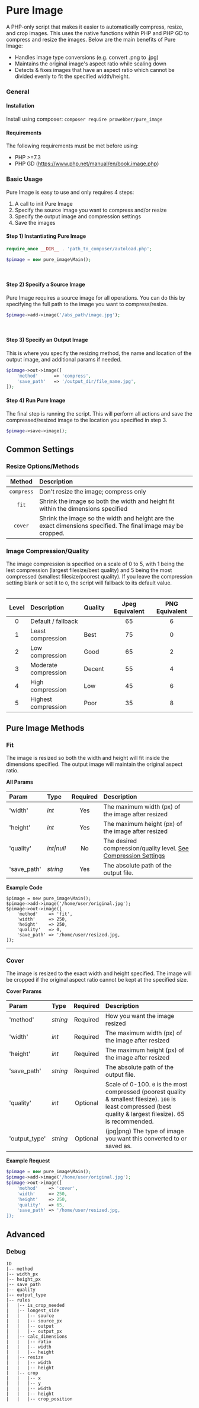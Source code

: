# Pure Image

A PHP-only script that makes it easier to automatically compress, resize, and crop images.  This uses the
native functions within PHP and PHP GD to compress and resize the images.  Below are the main benefits
of Pure Image:

* Handles image type conversions (e.g. convert .png to .jpg)
* Maintains the original image's aspect ratio while scaling down
* Detects & fixes images that have an aspect ratio which cannot be divided evenly to fit the specified width/height.

### General

#### Installation
Install using composer: `composer require prowebber/pure_image`

#### Requirements
The following requirements must be met before using:

* PHP >=7.3
* PHP GD (https://www.php.net/manual/en/book.image.php)

### Basic Usage
Pure Image is easy to use and only requires 4 steps:
1. A call to init Pure Image
2. Specify the source image you want to compress and/or resize
3. Specify the output image and compression settings
4. Save the images


#### Step 1) Instantiating Pure Image
```php
require_once __DIR__ . 'path_to_composer/autoload.php';

$pimage = new pure_image\Main();
```
&nbsp;

#### Step 2) Specify a Source Image
Pure Image requires a source image for all operations.  You can do this by specifying the full
path to the image you want to compress/resize.

```php
$pimage->add->image('/abs_path/image.jpg');
```
&nbsp;

#### Step 3) Specify an Output Image
This is where you specify the resizing method, the name and location of the output image, and additional
params if needed.
```php
$pimage->out->image([
	'method'      => 'compress',
	'save_path'   => '/output_dir/file_name.jpg',
]);
```

#### Step 4) Run Pure Image
The final step is running the script.  This will perform all actions and save the compressed/resized
image to the location you specified in step 3.

```php
$pimage->save->image();
```


## Common Settings

### Resize Options/Methods

|   Method   | Description                                                                                                  |
|:----------:|:-------------------------------------------------------------------------------------------------------------|
| `compress` | Don't resize the image; compress only                                                                        |
|   `fit`    | Shrink the image so both the width and height fit within the dimensions specified                            |
|  `cover`   | Shrink the image so the width and height are the exact dimensions specified. The final image may be cropped. |


### Image Compression/Quality
The image compression is specified on a scale of 0 to 5, with 1 being the lest compression (largest filesize/best quality)
and 5 being the most compressed (smallest filesize/poorest quality). If you leave the compression
setting blank or set it to `0`, the script will fallback to its default value. \
&nbsp;


| Level | Description          | Quality | Jpeg Equivalent | PNG Equivalent |
|:-----:|:---------------------|:--------|:---------------:|:--------------:|
|   0   | Default / fallback   |         |       65        |       6        |
|   1   | Least compression    | Best    |       75        |       0        |
|   2   | Low  compression     | Good    |       65        |       2        |
|   3   | Moderate compression | Decent  |       55        |       4        |
|   4   | High compression     | Low     |       45        |       6        |
|   5   | Highest compression  | Poor    |       35        |       8        |



## Pure Image Methods

### Fit
The image is resized so both the width and height will fit inside the dimensions specified.  The output image will maintain
the original aspect ratio.

**All Params**

| Param       | Type        | Required | Description                                                                                  |
|:------------|:------------|:--------:|:---------------------------------------------------------------------------------------------|
| 'width'     | _int_       |   Yes    | The maximum width (px) of the image after resized                                            |
| 'height'    | _int_       |   Yes    | The maximum height (px) of the image after resized                                           |
| 'quality'   | _int\|null_ |    No    | The desired compression/quality level. [See Compression Settings](#image-compressionquality) |
| 'save_path' | _string_    |   Yes    | The absolute path of the output file.                                                        |

**Example Code**
```
$pimage = new pure_image\Main();
$pimage->add->image('/home/user/original.jpg');
$pimage->out->image([
	'method'    => 'fit',
	'width'     => 250,
	'height'    => 250,
	'quality'   => 0,
	'save_path' => '/home/user/resized.jpg,
]);
```
---

### Cover
The image is resized to the exact width and height specified.  The image will be cropped if the
original aspect ratio cannot be kept at the specified size.

**Cover Params**

| Param         | Type     | Required | Description                                                                                                                                                         |
|:--------------|:---------|:--------:|:--------------------------------------------------------------------------------------------------------------------------------------------------------------------|
| 'method'      | _string_ | Required | How you want the image resized                                                                                                                                      |
| 'width'       | _int_    | Required | The maximum width (px) of the image after resized                                                                                                                   |
| 'height'      | _int_    | Required | The maximum height (px) of the image after resized                                                                                                                  |
| 'save_path'   | _string_ | Required | The absolute path of the output file.                                                                                                                               |
| 'quality'     | _int_    | Optional | Scale of 0-100. `0` is the most compressed (poorest quality & smallest filesize).  `100` is least compressed (best quality & largest filesize).  65 is recommended. |
| 'output_type' | _string_ | Optional | (jpg\|png) The type of image you want this converted to or saved as.                                                                                                |

**Example Request**
```php
$pimage = new pure_image\Main();
$pimage->add->image('/home/user/original.jpg');
$pimage->out->image([
	'method'    => 'cover',
	'width'     => 250,
	'height'    => 250,
	'quality'   => 65,
	'save_path' => '/home/user/resized.jpg,
]);
```

## Advanced

### Debug

```
ID
|-- method
|-- width_px
|-- height_px
|-- save_path
|-- quality
|-- output_type
|-- rules
|   |-- is_crop_needed
|   |-- longest_side
|   |   |-- source
|   |   |-- source_px
|   |   |-- output
|   |   |-- output_px
|   |-- calc_dimensions
|   |   |-- ratio
|   |   |-- width
|   |   |-- height
|   |-- resize
|   |   |-- width
|   |   |-- height
|   |-- crop
|   |   |-- x
|   |   |-- y
|   |   |-- width
|   |   |-- height
|   |   |-- crop_position
```